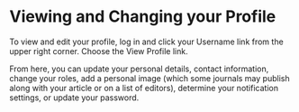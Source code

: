 # Viewing and Changing your Profile

To view and edit your profile, log in and click your Username link from the upper right corner. Choose the View Profile link. 

From here, you can update your personal details, contact information, change your roles, add a personal image (which some journals may publish along with your article or on a list of editors), determine your notification settings, or update your password.